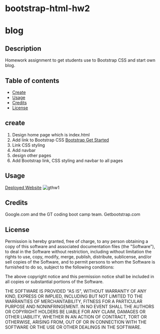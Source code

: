 # bootstrap-html-hw2
# blog
## Description

Homework assignment to get students use to Bootstrap CSS and start own blog.

## Table of contents

* [Create](#create)
* [Usage](#usage)
* [Credits](#credits)
* [License](#license)

## create

1. Design home page which is index.html
2. Add link to Bootstrap CSS [Bootstrap Get Started](https://getbootstrap.com/docs/4.5/getting-started/introduction/)
3. Link CSS styling
4. Add navbar
5. design other pages
6. Add Bootstrap link, CSS styling and navbar to all pages

## Usage

[Deployed Website](https://lead81.github.io/GT-Accessibility-html-hw1/)
![gthw1](./assets/images/gthw1.png)

## Credits

Google.com and the GT coding boot camp team.
Getbootstrap.com

## License

Permission is hereby granted, free of charge, to any person obtaining a copy of this software and associated documentation files (the "Software"), to deal in the Software without restriction, including without limitation the rights to use, copy, modify, merge, publish, distribute, sublicense, and/or sell copies of the Software, and to permit persons to whom the Software is furnished to do so, subject to the following conditions:

The above copyright notice and this permission notice shall be included in all copies or substantial portions of the Software.

THE SOFTWARE IS PROVIDED "AS IS", WITHOUT WARRANTY OF ANY KIND, EXPRESS OR IMPLIED, INCLUDING BUT NOT LIMITED TO THE WARRANTIES OF MERCHANTABILITY, FITNESS FOR A PARTICULAR PURPOSE AND NONINFRINGEMENT. IN NO EVENT SHALL THE AUTHORS OR COPYRIGHT HOLDERS BE LIABLE FOR ANY CLAIM, DAMAGES OR OTHER LIABILITY, WHETHER IN AN ACTION OF CONTRACT, TORT OR OTHERWISE, ARISING FROM, OUT OF OR IN CONNECTION WITH THE SOFTWARE OR THE USE OR OTHER DEALINGS IN THE SOFTWARE.
